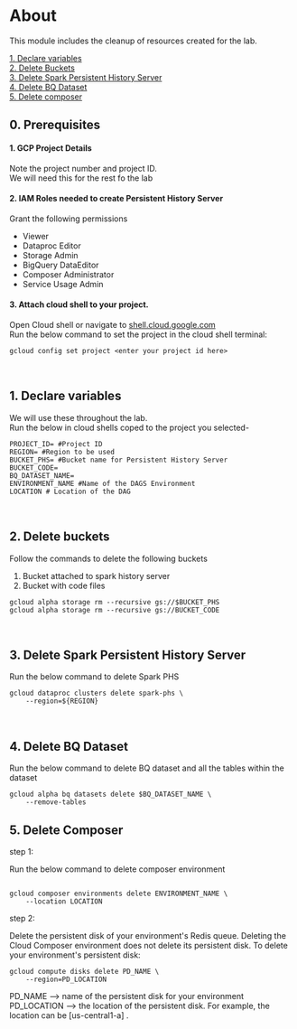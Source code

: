 # About

This module includes the cleanup of resources created for the lab.

[1. Declare variables](07-cleanup.md#1-declare-variables)<br>
[2. Delete Buckets](07-cleanup.md#2-delete-buckets)<br>
[3. Delete Spark Persistent History Server](07-cleanup.md#3-delete-spark-persistent-history-server)<br>
[4. Delete BQ Dataset](07-cleanup.md#4-delete-bq-dataset)<br>
[5. Delete composer](07-cleanup.md#5-delete-composer)

## 0. Prerequisites

#### 1. GCP Project Details
Note the project number and project ID. <br>
We will need this for the rest fo the lab

#### 2. IAM Roles needed to create Persistent History Server
Grant the following permissions
- Viewer
- Dataproc Editor
- Storage Admin
- BigQuery DataEditor
- Composer Administrator
- Service Usage Admin


#### 3. Attach cloud shell to your project.
Open Cloud shell or navigate to [shell.cloud.google.com](https://shell.cloud.google.com) <br>
Run the below command to set the project in the cloud shell terminal:
```
gcloud config set project <enter your project id here>

```

<br>

## 1. Declare variables

We will use these throughout the lab. <br>
Run the below in cloud shells coped to the project you selected-

```
PROJECT_ID= #Project ID
REGION= #Region to be used
BUCKET_PHS= #Bucket name for Persistent History Server
BUCKET_CODE=
BQ_DATASET_NAME=
ENVIRONMENT_NAME #Name of the DAGS Environment
LOCATION # Location of the DAG

```

<br>

## 2. Delete buckets

Follow the commands to delete the following buckets
1. Bucket attached to spark history server
2. Bucket with code files

```
gcloud alpha storage rm --recursive gs://$BUCKET_PHS
gcloud alpha storage rm --recursive gs://BUCKET_CODE
```

<br>

## 3. Delete Spark Persistent History Server

Run the below command to delete Spark PHS

```
gcloud dataproc clusters delete spark-phs \
	--region=${REGION}
```

<br>

## 4. Delete BQ Dataset

Run the below command to delete BQ dataset and all the tables within the dataset

```
gcloud alpha bq datasets delete $BQ_DATASET_NAME \
	--remove-tables
```

## 5. Delete Composer

step 1:

Run the below command to delete composer environment
```

gcloud composer environments delete ENVIRONMENT_NAME \   
	--location LOCATION
```

step 2:

Delete the persistent disk of your environment's Redis queue. Deleting the Cloud Composer environment does not delete its persistent disk.
To delete your environment's persistent disk:
```
gcloud compute disks delete PD_NAME \
	--region=PD_LOCATION
```

PD_NAME  --> name of the persistent disk for your environment
PD_LOCATION --> the location of the persistent disk. For example, the location can be [us-central1-a] .
